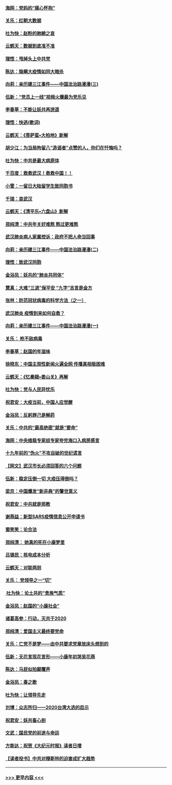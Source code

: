 #### [海网：党妈的“瘟心怀抱”](../pages/nsc993/n11840740.md?t=02042131) 
#### [关乐：红朝大数据](../pages/nsc993/n11840675.md?t=02042131) 
#### [吐为快：赵粉的肺腑之哀](../pages/nsc993/n11840618.md?t=02042131) 
#### [云鹤天：数据到底准不准](../pages/nsc993/n11840325.md?t=02042131) 
#### [理悟：甩掉头上中共党](../pages/nsc993/n11838826.md?t=02042131) 
#### [陈达：隐瞒大疫情如同大暗杀](../pages/nsc993/n11838771.md?t=02042131) 
#### [向莉：亲历建三江事件——中国法治路漫漫(三)](../pages/nsc993/n11831825.md?t=02042131) 
#### [伍新：“党员上一线”视频火爆最为党乐见](../pages/nsc993/n11838200.md?t=02042131) 
#### [李春草：不能让妖共再逍遥](../pages/nsc993/n11838102.md?t=02042131) 
#### [理悟：快逃(歌词)](../pages/nsc993/n11838083.md?t=02042131) 
#### [云鹤天：《菩萨蛮▪大柏地》新解](../pages/nsc993/n11838059.md?t=02042131) 
#### [胡少江：为当局拘留八“造谣者”点赞的人，你们在忏悔吗？](../pages/nsc993/n11836801.md?t=02042131) 
#### [吐为快：中共是最大病原体](../pages/nsc993/n11836748.md?t=02042131) 
#### [千百度：救救武汉！救救中国！！](../pages/nsc993/n11836145.md?t=02042131) 
#### [小雪：一留日大陆留学生致同胞书](../pages/nsc993/n11834624.md?t=02042131) 
#### [千瑞：哀武汉](../pages/nsc993/n11833647.md?t=02042131) 
#### [云鹤天：《清平乐▪六盘山》新解](../pages/nsc993/n11833611.md?t=02042131) 
#### [郑纯清：中共年关好难熬 熬过更难熬](../pages/nsc993/n11833489.md?t=02042131) 
#### [武汉肺炎病人家属控诉：政府不把人命当回事](../pages/nsc993/n11833205.md?t=02042131) 
#### [向莉：亲历建三江事件——中国法治路漫漫(二)](../pages/nsc993/n11829102.md?t=02042131) 
#### [理悟：致武汉同胞](../pages/nsc993/n11831522.md?t=02042131) 
#### [金浴凤：妖共的“肺炎共同体”](../pages/nsc993/n11829448.md?t=02042131) 
#### [慧真：大难“三退”保平安 “九字”吉言是金方](../pages/nsc993/n11829501.md?t=02042131) 
#### [张林：防范冠状病毒的科学方法（之一）](../pages/nsc993/n11828618.md?t=02042131) 
#### [武汉肺炎 疫情到来如何自救？](../pages/nsc993/n11827632.md?t=02042131) 
#### [向莉：亲历建三江事件——中国法治路漫漫(一)](../pages/nsc993/n11827190.md?t=02042131) 
#### [关乐： 枪不敌病毒](../pages/nsc993/n11826746.md?t=02042131) 
#### [李春草：赵国的年滋味](../pages/nsc993/n11826321.md?t=02042131) 
#### [徐晓东：中国主观性新闻火遍全网 传播真相极困难](../pages/nsc993/n11826508.md?t=02042131) 
#### [云鹤天：《忆秦娥▪娄山关》再解](../pages/nsc993/n11824682.md?t=02042131) 
#### [吐为快：党与人民异忧乐](../pages/nsc993/n11824660.md?t=02042131) 
#### [祝君安：大疫当前，中国人应觉醒](../pages/nsc993/n11821946.md?t=02042131) 
#### [金浴凤：反躬罪己是解药](../pages/nsc993/n11820280.md?t=02042131) 
#### [关乐：中共的“最高绝密”就是“要命”](../pages/nsc993/n11816946.md?t=02042131) 
#### [海网：中央维稳专家组专家夸完海口入病房感言](../pages/nsc993/n11815138.md?t=02042131) 
#### [十九年前的“伪火”不攻自破的世纪谎言](../pages/nsc993/n11813238.md?t=02042131) 
#### [【网文】武汉市长必须回答的六个问题](../pages/nsc993/n11813848.md?t=02042131) 
#### [伍新：稳定压倒一切 大疫压得倒吗？](../pages/nsc993/n11812634.md?t=02042131) 
#### [梁京：中国爆发“新非典”的警世意义](../pages/nsc993/n11812554.md?t=02042131) 
#### [祝君安：中共就是邪教](../pages/nsc993/n11812431.md?t=02042131) 
#### [谢燕益：新型SARS疫情信息公开申请书](../pages/nsc993/n11808840.md?t=02042131) 
#### [蜀笑笑：论合法](../pages/nsc993/n11808064.md?t=02042131) 
#### [郑纯清： 她真的死在小康梦里](../pages/nsc993/n11806623.md?t=02042131) 
#### [吕锡民：核电成本分析](../pages/nsc993/n11806284.md?t=02042131) 
#### [云鹤天：对联两则](../pages/nsc993/n11805957.md?t=02042131) 
#### [关乐： 党领导之一“切”](../pages/nsc993/n11804505.md?t=02042131) 
#### [ 吐为快：论土共的“贵族气质”](../pages/nsc993/n11804490.md?t=02042131) 
#### [金浴凤：赵国的“小康社会”](../pages/nsc993/n11804452.md?t=02042131) 
#### [诸葛高参：行动，灭共于2020](../pages/nsc993/n11804120.md?t=02042131) 
#### [郑纯清：爱国主义最终要党命](../pages/nsc993/n11802197.md?t=02042131) 
#### [关乐：亡党不是梦——由中共要求党章放床头想到的](../pages/nsc993/n11802156.md?t=02042131) 
#### [伍新：无花言现花言形——小康年初哭吴花燕](../pages/nsc993/n11800044.md?t=02042131) 
#### [陈达：马屁似拍颠覆声](../pages/nsc993/n11800010.md?t=02042131) 
#### [金浴凤：春之歌](../pages/nsc993/n11797687.md?t=02042131) 
#### [吐为快：让领导先走](../pages/nsc993/n11797512.md?t=02042131) 
#### [刘博：众志所归——2020台湾大选的启示](../pages/nsc993/n11796878.md?t=02042131) 
#### [祝君安：妖共畜心剖](../pages/nsc993/n11794273.md?t=02042131) 
#### [文武：国民党的前途与命运](../pages/nsc993/n11794198.md?t=02042131) 
#### [方能达：祝贺《大纪元时报》读者日增](../pages/nsc993/n11793807.md?t=02042131) 
#### [【读者投书】中共对穆斯林的迫害成扩大趋势](../pages/nsc993/n11791371.md?t=02042131) 

----
#### [ >>> 更早内容 <<< ](../indexes/nsc993-earlier.md)
